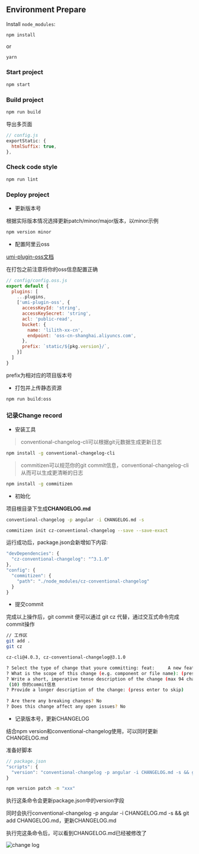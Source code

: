 ## Environment Prepare

Install `node_modules`:

```bash
npm install
```

or

```bash
yarn
```

### Start project

```bash
npm start
```

### Build project

```bash
npm run build
```

导出多页面

```javascript
// config.js
exportStatic: {
  htmlSuffix: true,
},
```

### Check code style

```bash
npm run lint
```

### Deploy project

+ 更新版本号

根据实际版本情况选择更新patch/minor/major版本，以minor示例

```bash
npm version minor 
```

+ 配置阿里云oss

[umi-plugin-oss文档](https://github.com/imhele/umi-plugin-oss)

在打包之前注意将你的oss信息配置正确

```javascript
// config/config.oss.js
export default {
  plugins: [
    ...plugins,
    ['umi-plugin-oss', {
      accessKeyId: 'string',
      accessKeySecret: 'string',
      acl: 'public-read',
      bucket: {
        name: 'lilith-xx-cn',
        endpoint: 'oss-cn-shanghai.aliyuncs.com',
      },
      prefix: `static/${pkg.version}/`,
    }]
  ]
}
```

prefix为相对应的项目版本号

+ 打包并上传静态资源

```bash
npm run build:oss
```


### 记录Change record

+ 安装工具

> conventional-changelog-cli可以根据git元数据生成更新日志

```bash
npm install -g conventional-changelog-cli
```

> commitizen可以规范你的git commit信息，conventional-changelog-cli从而可以生成更清晰的日志

```bash
npm install -g commitizen
```

+ 初始化

项目根目录下生成**CHANGELOG.md**

```bash
conventional-changelog -p angular -i CHANGELOG.md -s
```

```bash
commitizen init cz-conventional-changelog --save --save-exact
```

运行成功后，package.json会新增如下内容:

```javascript
"devDependencies": {
  "cz-conventional-changelog": "^3.1.0"
},
"config": {
  "commitizen": {
    "path": "./node_modules/cz-conventional-changelog"
  }
}
```

+ 提交commit

完成以上操作后，git commit 便可以通过 git cz 代替，通过交互式命令完成commit操作

```bash
// 工作区
git add .
git cz

cz-cli@4.0.3, cz-conventional-changelog@3.1.0

? Select the type of change that youre committing: feat:     A new feature
? What is the scope of this change (e.g. component or file name): (press enter to skip) 
? Write a short, imperative tense description of the change (max 94 chars):
 (10) 你的commit信息
? Provide a longer description of the change: (press enter to skip)
 
? Are there any breaking changes? No
? Does this change affect any open issues? No
```

+ 记录版本号，更新CHANGELOG

结合npm version和conventional-changelog使用，可以同时更新CHANGELOG.md

准备好脚本

```javascript
// package.json
"scripts": {
  "version": "conventional-changelog -p angular -i CHANGELOG.md -s && git add CHANGELOG.md",
}
```

```bash
npm version patch -m "xxx"
```

执行这条命令会更新package.json中的version字段

同时会执行conventional-changelog -p angular -i CHANGELOG.md -s && git add CHANGELOG.md，更新CHANGELOG.md

执行完这条命令后，可以看到CHANGELOG.md已经被修改了

![change log](https://lilithimage.oss-cn-shanghai.aliyuncs.com/system/git/change_log.png)